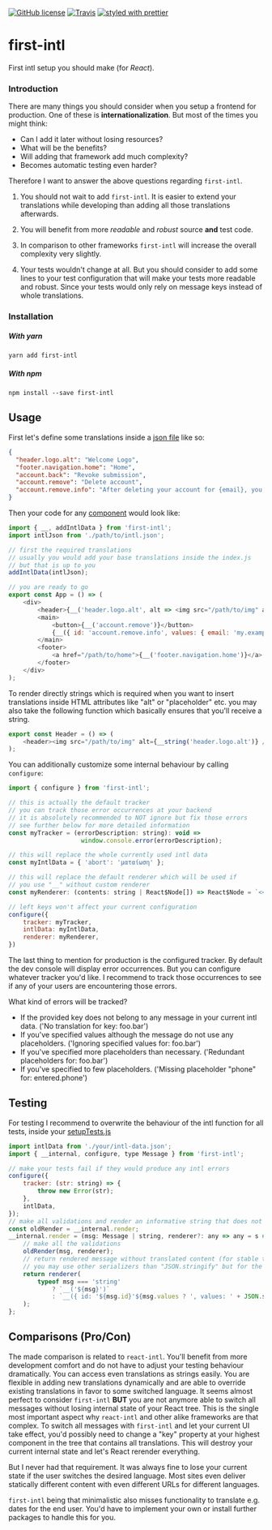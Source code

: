 [![GitHub license][license-image]][license-url]
[![Travis][build-image]][build-url]
[![styled with prettier][prettier-image]][prettier-url]

# first-intl
First intl setup you should make (for *React*).

### Introduction
There are many things you should consider when you setup a frontend
for production. One of these is **internationalization**. But most of
the times you might think:
- Can I add it later without losing resources?
- What will be the benefits?
- Will adding that framework add much complexity?
- Becomes automatic testing even harder?

Therefore I want to answer the above questions regarding `first-intl`.

1) You should not wait to add `first-intl`. It is easier to extend your
   translations while developing than adding all those translations afterwards.

2) You will benefit from more *readable* and *robust* source **and** test code.

3) In comparison to other frameworks `first-intl` will increase the
   overall complexity very slightly.

4) Your tests wouldn't change at all. But you should consider to
   add some lines to your test configuration that will make your
   tests more readable and robust. Since your tests would only rely
   on message keys instead of whole translations.

### Installation
##### With yarn
```
yarn add first-intl
```
##### With npm
```
npm install --save first-intl
```

## Usage
First let's define some translations inside a [json file](https://github.com/fdc-viktor-luft/first-intl/blob/master/src/intl-default.json)
like so:
```json
{
  "header.logo.alt": "Welcome Logo",
  "footer.navigation.home": "Home",
  "account.back": "Revoke submission",
  "account.remove": "Delete account",
  "account.remove.info": "After deleting your account for {email}, you will be consequently distrusted.",
}
```
Then your code for any [component](https://github.com/fdc-viktor-luft/first-intl/blob/master/test/examples/App.js) would look like:
```js
import { __, addIntlData } from 'first-intl';
import intlJson from './path/to/intl.json';

// first the required translations
// usually you would add your base translations inside the index.js
// but that is up to you
addIntlData(intlJson);

// you are ready to go
export const App = () => (
    <div>
        <header>{__('header.logo.alt', alt => <img src="/path/to/img" alt={alt} />)}</header>
        <main>
            <button>{__('account.remove')}</button>
            {__({ id: 'account.remove.info', values: { email: 'my.example@mail.com' } }, info => <p>{info}</p>)}
        </main>
        <footer>
            <a href="/path/to/home">{__('footer.navigation.home')}</a>
        </footer>
    </div>
);
```
To render directly strings which is required when you want to insert
translations inside HTML attributes like "alt" or "placeholder" etc. you
may also take the following function which basically ensures that you'll
receive a string.
```js
export const Header = () => (
    <header><img src="/path/to/img" alt={__string('header.logo.alt')} />)</header>
);
```
You can additionally customize some internal behaviour by calling `configure`:
```js
import { configure } from 'first-intl';

// this is actually the default tracker
// you can track those error occurrences at your backend
// it is absolutely recommended to NOT ignore but fix those errors
// see further below for more detailed information
const myTracker = (errorDescription: string): void =>
                    window.console.error(errorDescription);

// this will replace the whole currently used intl data
const myIntlData = { 'abort': 'ματαίωση' };

// this will replace the default renderer which will be used if
// you use "__" without custom renderer 
const myRenderer: (contents: string | React$Node[]) => React$Node = `<<YOUR_IMPLEMENTATION>>`;

// left keys won't affect your current configuration
configure({
    tracker: myTracker,
    intlData: myIntlData,
    renderer: myRenderer,
})
```
The last thing to mention for production is the configured tracker.
By default the dev console will display error occurrences. But you can
configure whatever tracker you'd like. I recommend to track those occurrences
to see if any of your users are encountering those errors.

What kind of errors will be tracked?
- If the provided key does not belong to any message in your current intl data.
  ('No translation for key: foo.bar')
- If you've specified values although the message do not use any placeholders.
  ('Ignoring specified values for: foo.bar')
- If you've specified more placeholders than necessary.
  ('Redundant placeholders for: foo.bar')
- If you've specified to few placeholders.
  ('Missing placeholder "phone" for: entered.phone')

## Testing
For testing I recommend to overwrite the behaviour of the intl function for all tests, inside
your [setupTests.js](https://github.com/fdc-viktor-luft/first-intl/blob/master/test/setupTests-intl.js)
```js
import intlData from './your/intl-data.json';
import { __internal, configure, type Message } from 'first-intl';

// make your tests fail if they would produce any intl errors
configure({
    tracker: (str: string) => {
        throw new Error(str);
    },
    intlData,
});
// make all validations and render an informative string that does not contain translations
const oldRender = __internal.render;
__internal.render = (msg: Message | string, renderer?: any => any = s => s): any => {
    // make all the validations
    oldRender(msg, renderer);
    // return rendered message without translated content (for stable test snapshots and assertions)
    // you may use other serializers than "JSON.stringify" but for the start it is sufficient
    return renderer(
        typeof msg === 'string'
            ? `__('${msg}')`
            : `__({ id: '${msg.id}'${msg.values ? ', values: ' + JSON.stringify(msg.values) : ''} })`
    );
};
```

## Comparisons (Pro/Con)
The made comparison is related to `react-intl`. You'll benefit from more
development comfort and do not have to adjust your testing behaviour dramatically.
You can access even translations as strings easily. You are flexible in adding
new translations dynamically and are able to override existing translations
in favor to some switched language. It seems almost perfect to consider
`first-intl` **BUT** you are not anymore able to switch all messages without
losing internal state of your React tree. This is the single most important aspect
why `react-intl` and other alike frameworks are that complex. To switch all messages
with `first-intl` and let your current UI take effect, you'd possibly need to change
a "key" property at your highest component in the tree that contains all translations.
This will destroy your current internal state and let's React rerender everything.

But I never had that requirement. It was always fine to lose your current state if the user
switches the desired language. Most sites even deliver statically different content with even different
URLs for different languages.

`first-intl` being that minimalistic also misses functionality to translate e.g. dates
for the end user. You'd have to implement your own or install further packages to handle
this for you.

[license-image]: https://img.shields.io/badge/license-MIT-blue.svg
[license-url]: https://github.com/fdc-viktor-luft/first-intl/blob/master/LICENSE
[build-image]: https://img.shields.io/travis/fdc-viktor-luft/first-intl/master.svg?style=flat-square
[build-url]: https://travis-ci.com/fdc-viktor-luft/first-intl
[prettier-image]: https://img.shields.io/badge/styled_with-prettier-ff69b4.svg
[prettier-url]: https://github.com/prettier/prettier
